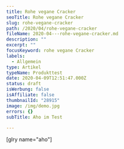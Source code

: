 ```yaml
---
title: Rohe vegane Cracker
seoTitle: Rohe vegane Cracker
slug: rohe-vegane-cracker
path: /2020/04/rohe-vegane-cracker
fileName: 2020-04---rohe-vegane-cracker.md
description: ""
excerpt: ""
focusKeyword: rohe vegane Cracker
labels:
  - Allgemein
type: Artikel
typeName: Produkttest
date: 2020-04-09T12:51:47.000Z
status: draft
isWerbung: false
isAffiliate: false
thumbnailId: "28915"
image: /img/demo.jpg
errors: {}
subTitle: Aho im Test
  
---
```


[glry name="aho"]

  
